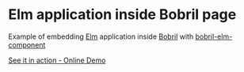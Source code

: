 # Elm application inside Bobril page
Example of embedding [Elm](http://elm-lang.com) application inside [Bobril](https://github.com/Bobris/Bobril) with [bobril-elm-component](https://github.com/kraklin/bobril-elm-component)

[See it in action - Online Demo](https://kraklin.github.io/bobril-elm-demo/)
